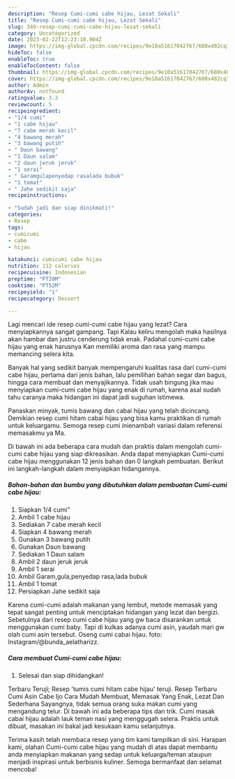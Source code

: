 ```yaml
---
description: "Resep Cumi-cumi cabe hijau, Lezat Sekali"
title: "Resep Cumi-cumi cabe hijau, Lezat Sekali"
slug: 349-resep-cumi-cumi-cabe-hijau-lezat-sekali
category: Uncategorized
date: 2023-02-22T12:23:18.904Z
image: https://img-global.cpcdn.com/recipes/9e10a51617042767/680x482cq70/cumi-cumi-cabe-hijau-foto-resep-utama.jpg
hideToc: false
enableToc: true
enableTocContent: false
thumbnail: https://img-global.cpcdn.com/recipes/9e10a51617042767/680x482cq70/cumi-cumi-cabe-hijau-foto-resep-utama.jpg
cover: https://img-global.cpcdn.com/recipes/9e10a51617042767/680x482cq70/cumi-cumi-cabe-hijau-foto-resep-utama.jpg
author: Admin
authorAv: notfound
ratingvalue: 3.3
reviewcount: 5
recipeingredient:
- "1/4 cumi"
- "1 cabe hijau"
- "7 cabe merah kecil"
- "4 bawang merah"
- "3 bawang putih"
- " Daun bawang"
- "1 Daun salam"
- "2 daun jeruk jeruk"
- "1 serai"
- " Garamgulapenyedap rasalada bubuk"
- "1 tomat"
- " Jahe sedikit saja"
recipeinstructions:

- "Sudah jadi dan siap dinikmati!"
categories:
- Resep
tags:
- cumicumi
- cabe
- hijau

katakunci: cumicumi cabe hijau 
nutrition: 112 calories
recipecuisine: Indonesian
preptime: "PT20M"
cooktime: "PT52M"
recipeyield: "1"
recipecategory: Dessert

---
```



Lagi mencari ide resep cumi-cumi cabe hijau yang lezat? Cara menyiapkannya sangat gampang. Tapi Kalau keliru mengolah maka hasilnya akan hambar dan justru cenderung tidak enak. Padahal cumi-cumi cabe hijau yang enak harusnya Kan memiliki aroma dan rasa yang mampu memancing selera kita.


Banyak hal yang sedikit banyak mempengaruhi kualitas rasa dari cumi-cumi cabe hijau, pertama dari jenis bahan, lalu pemilihan bahan segar dan bagus, hingga cara membuat dan menyajikannya. Tidak usah bingung jika mau menyiapkan cumi-cumi cabe hijau yang enak di rumah, karena asal sudah tahu caranya maka hidangan ini dapat jadi suguhan istimewa.

Panaskan minyak, tumis bawang dan cabai hijau yang telah dicincang. Demikian resep cumi hitam cabai hijau yang bisa kamu praktikan di rumah untuk keluargamu. Semoga resep cumi inienambah variasi dalam referensi memasakmu ya Ma.


Di bawah ini ada beberapa cara mudah dan praktis dalam mengolah cumi-cumi cabe hijau yang siap dikreasikan. Anda dapat menyiapkan Cumi-cumi cabe hijau menggunakan 12 jenis bahan dan 0 langkah pembuatan. Berikut ini langkah-langkah dalam menyiapkan hidangannya.

<!--inarticleads1-->

##### Bahan-bahan dan bumbu yang dibutuhkan dalam pembuatan Cumi-cumi cabe hijau:

1. Siapkan 1/4 cumi&#34;
1. Ambil 1 cabe hijau
1. Sediakan 7 cabe merah kecil
1. Siapkan 4 bawang merah
1. Gunakan 3 bawang putih
1. Gunakan  Daun bawang
1. Sediakan 1 Daun salam
1. Ambil 2 daun jeruk jeruk
1. Ambil 1 serai
1. Ambil  Garam,gula,penyedap rasa,lada bubuk
1. Ambil 1 tomat
1. Persiapkan  Jahe sedikit saja


Karena cumi-cumi adalah makanan yang lembut, metode memasak yang tepat sangat penting untuk menciptakan hidangan yang lezat dan bergizi. Sebetulnya dari resep cumi cabe hijau yang gw baca disarankan untuk menggunakan cumi baby. Tapi di kulkas adanya cumi asin, yaudah mari gw olah cumi asin tersebut. Oseng cumi cabai hijau. foto: Instagram/@bunda_aelatharizz. 

<!--inarticleads2-->

##### Cara membuat Cumi-cumi cabe hijau:


1. Selesai dan siap dihidangkan!

Terbaru Teruji; Resep &#39;tumis cumi hitam cabe hijau&#39; teruji. Resep Terbaru Cumi Asin Cabe Ijo Cara Mudah Membuat, Memasak Yang Enak, Lezat Dan Sederhana Sayangnya, tidak semua orang suka makan cumi yang mengandung telur. Di bawah ini ada beberapa tips dan trik. Cumi masak cabai hijau adalah lauk teman nasi yang menggugah selera. Praktis untuk dibuat, masakan ini bakal jadi kesukaan kamu selanjutnya. 

Terima kasih telah membaca resep yang tim kami tampilkan di sini. Harapan kami, olahan Cumi-cumi cabe hijau yang mudah di atas dapat membantu anda menyiapkan makanan yang sedap untuk keluarga/teman ataupun menjadi inspirasi untuk berbisnis kuliner. Semoga bermanfaat dan selamat mencoba!
